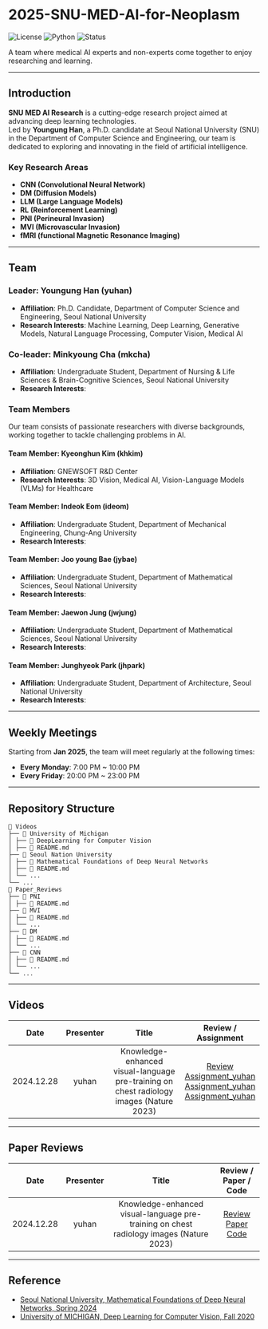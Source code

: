 # 2025-SNU-MED-AI-for-Neoplasm

![License](https://img.shields.io/badge/license-MIT-blue.svg)
![Python](https://img.shields.io/badge/Python-3.8%2B-blue)
![Status](https://img.shields.io/badge/Status-Active-brightgreen)

A team where medical AI experts and non-experts come together to enjoy researching and learning.

---

## Introduction

**SNU MED AI Research** is a cutting-edge research project aimed at advancing deep learning technologies.  
Led by **Youngung Han**, a Ph.D. candidate at Seoul National University (SNU) in the Department of Computer Science and Engineering, our team is dedicated to exploring and innovating in the field of artificial intelligence.

### Key Research Areas

- **CNN (Convolutional Neural Network)**
- **DM (Diffusion Models)**
- **LLM (Large Language Models)**
- **RL (Reinforcement Learning)**
- **PNI (Perineural Invasion)**
- **MVI (Microvascular Invasion)**
- **fMRI (functional Magnetic Resonance Imaging)**

---

## Team

### Leader: Youngung Han (yuhan)
- **Affiliation**: Ph.D. Candidate, Department of Computer Science and Engineering, Seoul National University
- **Research Interests**: Machine Learning, Deep Learning, Generative Models, Natural Language Processing, Computer Vision, Medical AI

### Co-leader: Minkyoung Cha (mkcha)
- **Affiliation**: Undergraduate Student, Department of Nursing & Life Sciences & Brain-Cognitive Sciences, Seoul National University
- **Research Interests**: 
 
### Team Members
Our team consists of passionate researchers with diverse backgrounds, working together to tackle challenging problems in AI.
#### Team Member: Kyeonghun Kim (khkim)
- **Affiliation**: GNEWSOFT R&D Center
- **Research Interests**: 3D Vision, Medical AI, Vision-Language Models (VLMs) for Healthcare

#### Team Member: Indeok Eom (ideom)
- **Affiliation**: Undergraduate Student, Department of Mechanical Engineering, Chung-Ang University
- **Research Interests**: 

#### Team Member: Joo young Bae (jybae)
- **Affiliation**: Undergraduate Student, Department of Mathematical Sciences, Seoul National University
- **Research Interests**: 

#### Team Member: Jaewon Jung (jwjung)
- **Affiliation**: Undergraduate Student, Department of Mathematical Sciences, Seoul National University
- **Research Interests**:

#### Team Member: Junghyeok Park (jhpark)
- **Affiliation**: Undergraduate Student, Department of Architecture, Seoul National University
- **Research Interests**:
  
---

## Weekly Meetings

Starting from **Jan 2025**, the team will meet regularly at the following times:

- **Every Monday**: 7:00 PM ~ 10:00 PM 
- **Every Friday**: 20:00 PM ~ 23:00 PM 

---

## Repository Structure
```
📂 Videos
├── 📁 University of Michigan
│ ├── 📁 DeepLearning for Computer Vision
│ ├── 📄 README.md
├── 📁 Seoul Nation University
│ ├── 📁 Mathematical Foundations of Deep Neural Networks
│ ├── 📄 README.md 
│ └── ...
└── ...
📂 Paper_Reviews
├── 📁 PNI
│ ├── 📄 README.md 
├── 📁 MVI
│ ├── 📄 README.md 
│ └── ...
├── 📁 DM
│ ├── 📄 README.md
│ └── ...
├── 📁 CNN
│ ├── 📄 README.md
│ └── ...
└── ...
```

---

## Videos
| Date | Presenter | Title | Review / Assignment |
|:---:|:---:|:---:|:---:|
| 2024.12.28 | yuhan | Knowledge-enhanced visual-language pre-training on chest radiology images (Nature 2023) | [Review](https://github.com/youngunghan/2025-SNU-MED-AI-for-Neoplasm/blob/main/Paper%20Review/LLM/Knowledge-enhanced%20visual-language%20pre-training%20on%20chest%20radiology%20images%20(Nature%202023)/Knowledge-enhanced%20visual-language%20pre-training%20on%20chest%20radiology%20images%20(Nature%202023).pdf) <br> [Assignment_yuhan](https://github.com/youngunghan/2025-SNU-MED-AI-for-Neoplasm/blob/main/Paper%20Review/LLM/Knowledge-enhanced%20visual-language%20pre-training%20on%20chest%20radiology%20images%20(Nature%202023)/Knowledge-enhanced%20visual-language%20pre-training%20on%20chest%20radiology%20images%20(Nature%202023)_yuhan.ipynb) <br> [Assignment_yuhan](https://github.com/youngunghan/2025-SNU-MED-AI-for-Neoplasm/blob/main/Paper%20Review/LLM/Knowledge-enhanced%20visual-language%20pre-training%20on%20chest%20radiology%20images%20(Nature%202023)/Knowledge-enhanced%20visual-language%20pre-training%20on%20chest%20radiology%20images%20(Nature%202023)_yuhan.ipynb) <br> [Assignment_yuhan](https://github.com/youngunghan/2025-SNU-MED-AI-for-Neoplasm/blob/main/Paper%20Review/LLM/Knowledge-enhanced%20visual-language%20pre-training%20on%20chest%20radiology%20images%20(Nature%202023)/Knowledge-enhanced%20visual-language%20pre-training%20on%20chest%20radiology%20images%20(Nature%202023)_yuhan.ipynb) |


---

## Paper Reviews
| Date | Presenter | Title | Review / Paper / Code |
|:---:|:---:|:---:|:---:|
| 2024.12.28 | yuhan | Knowledge-enhanced visual-language pre-training on chest radiology images (Nature 2023) | [Review](https://github.com/youngunghan/2025-SNU-MED-AI-for-Neoplasm/blob/main/Paper%20Review/LLM/Knowledge-enhanced%20visual-language%20pre-training%20on%20chest%20radiology%20images%20(Nature%202023)/Knowledge-enhanced%20visual-language%20pre-training%20on%20chest%20radiology%20images%20(Nature%202023).pdf) <br> [Paper](https://www.nature.com/articles/s41467-023-40260-7) <br> [Code](https://github.com/youngunghan/2025-SNU-MED-AI-for-Neoplasm/blob/main/Paper%20Review/LLM/Knowledge-enhanced%20visual-language%20pre-training%20on%20chest%20radiology%20images%20(Nature%202023)/Knowledge-enhanced%20visual-language%20pre-training%20on%20chest%20radiology%20images%20(Nature%202023)_yuhan.ipynb) |

---
## Reference
- [Seoul National University, Mathematical Foundations of Deep Neural Networks, Spring 2024](https://ernestryu.com/courses/deep_learning.html)
- [University of MICHIGAN, Deep Learning for Computer Vision, Fall 2020](https://web.eecs.umich.edu/~justincj/teaching/eecs498/FA2020/)


